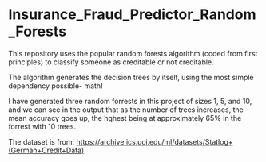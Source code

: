 # Insurance_Fraud_Predictor_Random_Forests
This repository uses the popular random forests algorithm (coded from first principles) to classify someone as creditable or not creditable.

The algorithm generates the decision trees by itself, using the most simple dependency possible- math!

I have generated three random forrests in this project of sizes 1, 5, and 10, and we can see in the output that as the number of trees increases, the mean accuracy goes up, the hghest being at approximately 65% in the forrest with 10 trees.

The dataset is from: https://archive.ics.uci.edu/ml/datasets/Statlog+(German+Credit+Data)

